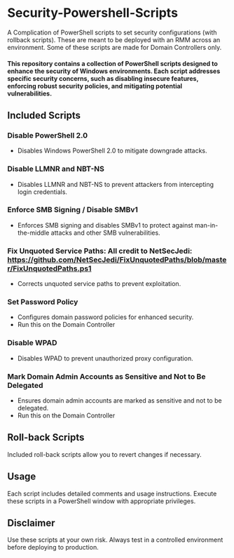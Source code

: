 # Security-Powershell-Scripts
A Complication of PowerShell scripts to set security configurations (with rollback scripts). These are meant to be deployed with an RMM across an environment. Some of these scripts are made for Domain Controllers only. 

#### This repository contains a collection of PowerShell scripts designed to enhance the security of Windows environments. Each script addresses specific security concerns, such as disabling insecure features, enforcing robust security policies, and mitigating potential vulnerabilities.

## Included Scripts
### Disable PowerShell 2.0
- Disables Windows PowerShell 2.0 to mitigate downgrade attacks.

### Disable LLMNR and NBT-NS
- Disables LLMNR and NBT-NS to prevent attackers from intercepting login credentials.
### Enforce SMB Signing / Disable SMBv1
- Enforces SMB signing and disables SMBv1 to protect against man-in-the-middle attacks and other SMB vulnerabilities.

### Fix Unquoted Service Paths: All credit to NetSecJedi: https://github.com/NetSecJedi/FixUnquotedPaths/blob/master/FixUnquotedPaths.ps1
- Corrects unquoted service paths to prevent exploitation.

### Set Password Policy
- Configures domain password policies for enhanced security.
- Run this on the Domain Controller

### Disable WPAD
- Disables WPAD to prevent unauthorized proxy configuration.

### Mark Domain Admin Accounts as Sensitive and Not to Be Delegated
- Ensures domain admin accounts are marked as sensitive and not to be delegated.
- Run this on the Domain Controller

## Roll-back Scripts
Included roll-back scripts allow you to revert changes if necessary.

## Usage
Each script includes detailed comments and usage instructions. Execute these scripts in a PowerShell window with appropriate privileges.

## Disclaimer
Use these scripts at your own risk. Always test in a controlled environment before deploying to production.
